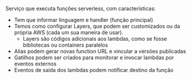 
Serviço que executa funções serverless, com características:
- Tem que informar linguagem e handler (função principal)
- Temos como configurar Layers, que podem ser customizados ou da própria AWS (cada um sua maneira de usar).
    - Layers são códigos adicionais aos lambdas, como se fosse bibliotecas ou containers paralelos
- Alias podem gerar novas function URL e vincular a versões publicadas
- Gatilhos podem ser criados para monitorar e invocar lambdas por eventos externos
- Eventos de saída dos lambdas podem notificar destino da função
